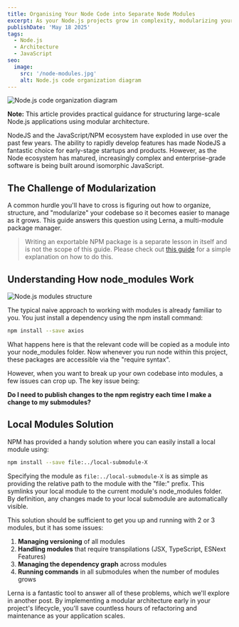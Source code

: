 ```yaml
---
title: Organising Your Node Code into Separate Node Modules
excerpt: As your Node.js projects grow in complexity, modularizing your codebase becomes essential. This guide explores how to structure and organize your Node.js applications into maintainable modules.
publishDate: 'May 18 2025'
tags:
  - Node.js
  - Architecture
  - JavaScript
seo:
  image:
    src: '/node-modules.jpg'
    alt: Node.js code organization diagram
---
```


![Node.js code organization diagram](/node-modules.jpg)

**Note:** This article provides practical guidance for structuring large-scale Node.js applications using modular architecture.

NodeJS and the JavaScript/NPM ecosystem have exploded in use over the past few years. The ability to rapidly develop features has made NodeJS a fantastic choice for early-stage startups and products. However, as the Node ecosystem has matured, increasingly complex and enterprise-grade software is being built around isomorphic JavaScript.

## The Challenge of Modularization

A common hurdle you'll have to cross is figuring out how to organize, structure, and "modularize" your codebase so it becomes easier to manage as it grows. This guide answers this question using Lerna, a multi-module package manager.

> Writing an exportable NPM package is a separate lesson in itself and is not the scope of this guide. Please check out [this guide](https://medium.com/@jdc91xt/published-your-first-node-module-252ec6b8b0e9) for a simple explanation on how to do this.

## Understanding How node_modules Work

![Node.js modules structure](/nodejs-modules.png)

The typical naive approach to working with modules is already familiar to you. You just install a dependency using the npm install command:

```bash
npm install --save axios
```

What happens here is that the relevant code will be copied as a module into your node_modules folder. Now whenever you run node within this project, these packages are accessible via the "require syntax".

However, when you want to break up your own codebase into modules, a few issues can crop up. The key issue being:

**Do I need to publish changes to the npm registry each time I make a change to my submodules?**

## Local Modules Solution

NPM has provided a handy solution where you can easily install a local module using:

```bash
npm install --save file:../local-submodule-X
```

Specifying the module as `file:../local-submodule-X` is as simple as providing the relative path to the module with the "file:" prefix. This symlinks your local module to the current module's node_modules folder. By definition, any changes made to your local submodule are automatically visible.

This solution should be sufficient to get you up and running with 2 or 3 modules, but it has some issues:

1. **Managing versioning** of all modules
2. **Handling modules** that require transpilations (JSX, TypeScript, ESNext Features)
3. **Managing the dependency graph** across modules
4. **Running commands** in all submodules when the number of modules grows

Lerna is a fantastic tool to answer all of these problems, which we'll explore in another post. By implementing a modular architecture early in your project's lifecycle, you'll save countless hours of refactoring and maintenance as your application scales.
